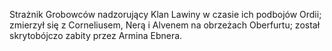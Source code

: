 Strażnik Grobowców nadzorujący Klan Lawiny w czasie ich podbojów Ordii; zmierzył się z Corneliusem, Nerą i Alvenem na obrzeżach Oberfurtu; został skrytobójczo zabity przez Armina Ebnera.